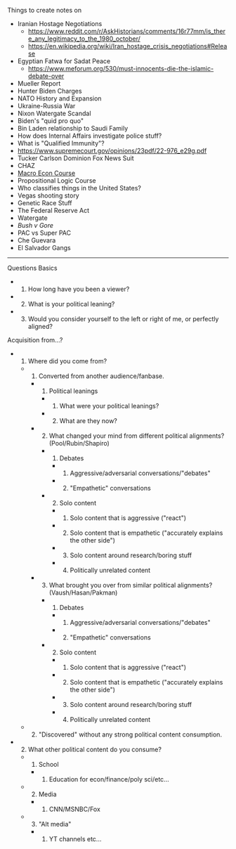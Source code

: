 Things to create notes on
- Iranian Hostage Negotiations
  - https://www.reddit.com/r/AskHistorians/comments/16r77mm/is_there_any_legitimacy_to_the_1980_october/
  - https://en.wikipedia.org/wiki/Iran_hostage_crisis_negotiations#Release
- Egyptian Fatwa for Sadat Peace
  - https://www.meforum.org/530/must-innocents-die-the-islamic-debate-over
- Mueller Report
- Hunter Biden Charges
- NATO History and Expansion
- Ukraine-Russia War
- Nixon Watergate Scandal
- Biden's "quid pro quo"
- Bin Laden relationship to Saudi Family
- How does Internal Affairs investigate police stuff?
- What is "Qualified Immunity"?
- https://www.supremecourt.gov/opinions/23pdf/22-976_e29g.pdf
- Tucker Carlson Dominion Fox News Suit
- CHAZ
- [Macro Econ Course](https://www.youtube.com/playlist?list=PLUl4u3cNGP62EXoZ4B3_Ob7lRRwpGQxkb)
- Propositional Logic Course
- Who classifies things in the United States? 
- Vegas shooting story
- Genetic Race Stuff
- The Federal Reserve Act
- Watergate
- *Bush v Gore*
- PAC vs Super PAC
- Che Guevara
- El Salvador Gangs
________

Questions
Basics
- 1. How long have you been a viewer?
- 2. What is your political leaning?
- 3. Would you consider yourself to the left or right of me, or perfectly aligned?



Acquisition from...?
- 1. Where did you come from?
  - 1. Converted from another audience/fanbase.
    - 1. Political leanings
      - 1. What were your political leanings?
      - 2. What are they now?
    - 2. What changed your mind from different political alignments? (Pool/Rubin/Shapiro)
      - 1. Debates
        - 1. Aggressive/adversarial conversations/"debates"
        - 2. "Empathetic" conversations
      - 2. Solo content
        - 1. Solo content that is aggressive ("react")
        - 2. Solo content that is empathetic ("accurately explains the other side")
        - 3. Solo content around research/boring stuff
        - 4. Politically unrelated content
    - 3. What brought you over from similar political alignments? (Vaush/Hasan/Pakman)
      - 1. Debates
        - 1. Aggressive/adversarial conversations/"debates"
        - 2. "Empathetic" conversations
      - 2. Solo content
        - 1. Solo content that is aggressive ("react")
        - 2. Solo content that is empathetic ("accurately explains the other side")
        - 3. Solo content around research/boring stuff
        - 4. Politically unrelated content
  - 2. "Discovered" without any strong political content consumption.
- 2. What other political content do you consume?
  - 1. School
    - 1. Education for econ/finance/poly sci/etc...
  - 2. Media
    - 1. CNN/MSNBC/Fox
  - 3. "Alt media"
    - 1. YT channels etc...























#